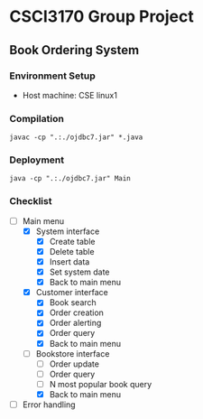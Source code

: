 # CSCI3170 Group Project
## Book Ordering System

### Environment Setup
- Host machine: CSE linux1

### Compilation
```shell
javac -cp ".:./ojdbc7.jar" *.java
```

### Deployment
```shell
java -cp ".:./ojdbc7.jar" Main
```

### Checklist
- [ ] Main menu
    - [x] System interface
        - [x] Create table
        - [x] Delete table
        - [x] Insert data
        - [x] Set system date
        - [x] Back to main menu
    - [x] Customer interface
        - [x] Book search
        - [x] Order creation
        - [x] Order alerting
        - [x] Order query
        - [x] Back to main menu
    - [ ] Bookstore interface
        - [ ] Order update
        - [ ] Order query
        - [ ] N most popular book query
        - [x] Back to main menu
- [ ] Error handling
